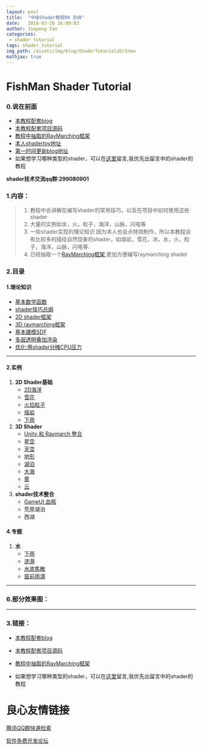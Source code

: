 ```yaml
---
layout: post
title:  "中级Shader教程00 总纲"
date:   2018-03-26 16:09:03
author: Jiepeng Tan
categories: 
 - shader tutorial
tags: shader_tutorial
img_path: /assets/img/blog/ShaderTutorial2D/Snow
mathjax: true
---
```




# FishMan Shader Tutorial

### **0.说在前面**

- [本教程配套blog ][1]  
- [本教程配套项目源码 ][2]  
- [教程中抽取的RayMarching框架][3]  
- [本人shadertoy地址 ][25]  
- [第一时间更新blog地址][26]  
- 如果想学习哪种类型的shader，可以在[这里][1]留言,我优先出留言中的shader的教程  


**shader技术交流qq群:299080901**

### **1.内容**：
>1. 教程中会讲解在编写shader的常用技巧，以及在项目中如何使用这些shader
>2. 大量的实例如水，火，粒子，海洋，山脉，闪电等
>3. 一些shader实现的理论知识
>因为本人也会点特效制作，所以本教程会有比较多的描绘自然现象的shader，如熔岩，雪花，冰，水，火，粒子，海洋，山脉，闪电等.
>4. 已经抽取一个[RayMarching框架][13],更加方便编写raymarching shader

### **2.目录**

#### 1.**理论知识** 
 - [基本数学函数][4]
 - [shader技巧总纲][5]
 - [2D shader框架][6]
 - [3D raymarching框架][11]
 - [基本建模SDF][12]
 - [多层透明叠加渲染][21]
 - [优化:用shader分摊CPU压力][24]

----------


#### 2.**实例**
 1. **2D Shader基础**
    - [2D海洋][7]
    - [雪花][8]
    - [火焰粒子][9]
    - [熔岩][10]
    - [下雨][28]
 2. **3D Shader**
    - [Unity 和 Raymarch 整合][11]
    - [星空][16]
    - [天空][17]
    - [地形][18]
    - [湖泊][19]
    - [大海][20]
    - [雾][22]
    - [云][23]
 3. **shader技术整合**
    - [GameUI 血瓶][21]
    - 荒原湖泊
    - 西湖
    
#### 4.**专题**  
1. **水**  
    - [下雨][28]
    - [涟漪][29]
    - [水底焦散][30]
    - [窗前雨滴][31]



----------

### **6.部分效果图：**
    
   
    
    
 
   

    
   
 
   


   
 
   

    
 
     

    

   

    

    
   
----------

### **3.链接：**
- [本教程配套blog ][1]
- [本教程配套项目源码 ][2]
- [教程中抽取的RayMarching框架][3]
- 如果想学习哪种类型的shader，可以在[这里][1]留言,我优先出留言中的shader的教程



  [1]: https://blog.csdn.net/tjw02241035621611/article/details/80038608
  [2]: https://github.com/JiepengTan/FishManShaderTutorial
  [3]: https://github.com/JiepengTan/Unity-Raymarching-Framework
  [4]: https://blog.csdn.net/tjw02241035621611/article/details/80041397
  [5]: https://blog.csdn.net/tjw02241035621611/article/details/80043469
  [6]: https://blog.csdn.net/tjw02241035621611/article/details/80042647
  [7]: https://blog.csdn.net/tjw02241035621611/article/details/80042736
  [8]: https://blog.csdn.net/tjw02241035621611/article/details/80047566
  [9]: https://blog.csdn.net/tjw02241035621611/article/details/80045381
  [10]: https://blog.csdn.net/tjw02241035621611/article/details/80048713
  [11]: https://blog.csdn.net/tjw02241035621611/article/details/80057928
  [12]: https://blog.csdn.net/tjw02241035621611/article/details/80061750
  [13]: https://blog.csdn.net/tjw02241035621611/article/details/80061750
  [14]: https://blog.csdn.net/tjw02241035621611/article/details/80089786
  [15]: https://blog.csdn.net/tjw02241035621611/article/details/80089804
  [16]: https://blog.csdn.net/tjw02241035621611/article/details/80089822
  [17]: https://blog.csdn.net/tjw02241035621611/article/details/80089850
  [18]: https://blog.csdn.net/tjw02241035621611/article/details/80106320
  [19]: https://blog.csdn.net/tjw02241035621611/article/details/80108319
  [20]: https://blog.csdn.net/tjw02241035621611/article/details/80106327
  [21]: https://blog.csdn.net/tjw02241035621611/article/details/80089882
  [22]: https://blog.csdn.net/tjw02241035621611/article/details/80108619
  [23]: https://blog.csdn.net/tjw02241035621611/article/details/80112668
  [24]: https://blog.csdn.net/tjw02241035621611/article/details/80090204
  [25]: https://www.shadertoy.com/user/FishMan
  [26]: https://jiepengtan.github.io/
  [27]: https://blog.csdn.net/tjw02241035621611/article/details/80137615
  [28]: https://blog.csdn.net/tjw02241035621611/article/details/80135576
  [29]: https://blog.csdn.net/tjw02241035621611/article/details/80135597
  [30]: https://blog.csdn.net/tjw02241035621611/article/details/80135626
  [31]: https://blog.csdn.net/tjw02241035621611/article/details/80135648
  [32]: https://blog.csdn.net/tjw02241035621611/article/details/80137622



 # 良心友情链接

[腾讯QQ群快速检索](http://u.720life.cn/s/8cf73f7c)

[软件免费开发论坛](http://u.720life.cn/s/bbb01dc0)